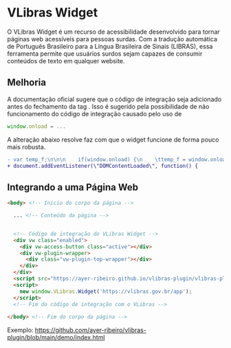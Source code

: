 # VLibras Widget

O VLibras Widget é um recurso de acessibilidade desenvolvido para tornar páginas web acessíveis para pessoas surdas. Com a tradução automática de Português Brasileiro para a Língua Brasileira de Sinais (LIBRAS), essa ferramenta permite que usuários surdos sejam capazes de consumir conteúdos de texto em qualquer website.

## Melhoria
A documentação oficial sugere que o código de integração seja adicionado antes do fechamento da tag <body>.
Isso é sugerido pela possibilidade de não funcionamento do código de integração causado pelo uso de 

```javascript
window.onload = ...
```
A alteração abaixo resolve faz com que o widget funcione de forma pouco mais robusta.

```diff
- var temp_f;\n\n\n    if(window.onload) {\n    \ttemp_f = window.onload;\n  \t}\n\n    window.onload = () => {\n\n\t  \tif(temp_f) {\n\t        temp_f();\n\t    }\n\n
+ document.addEventListener(\"DOMContentLoaded\", function() {
```

## Integrando a uma Página Web

```html
<body> <!-- Inicio do corpo da página -->

  ... <!-- Conteúdo da página -->


  <!-- Código de integração do VLibras Widget -->
  <div vw class="enabled">
    <div vw-access-button class="active"></div>
    <div vw-plugin-wrapper>
      <div class="vw-plugin-top-wrapper"></div>
    </div>
  </div>
  <script src="https://ayer-ribeiro.github.io/vlibras-plugin/vlibras-plugin.js"></script>
  <script>
    new window.VLibras.Widget('https://vlibras.gov.br/app');
  </script>
  <!-- Fim do código de integração com o VLibras -->
  
</body> <!-- Fim do corpo da página -->

```
  
Exemplo: https://github.com/ayer-ribeiro/vlibras-plugin/blob/main/demo/index.html

